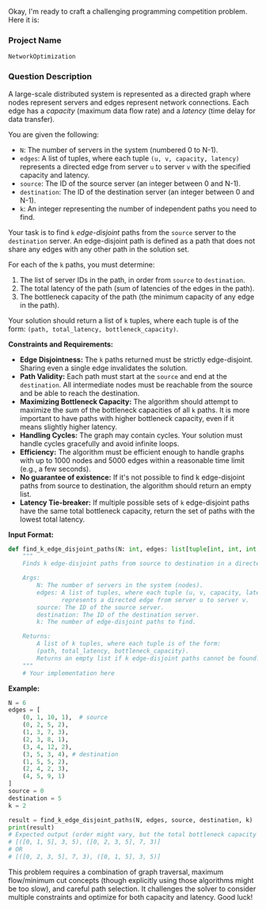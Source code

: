 Okay, I'm ready to craft a challenging programming competition problem.  Here it is:

### Project Name

`NetworkOptimization`

### Question Description

A large-scale distributed system is represented as a directed graph where nodes represent servers and edges represent network connections.  Each edge has a *capacity* (maximum data flow rate) and a *latency* (time delay for data transfer).

You are given the following:

*   `N`: The number of servers in the system (numbered 0 to N-1).
*   `edges`: A list of tuples, where each tuple `(u, v, capacity, latency)` represents a directed edge from server `u` to server `v` with the specified capacity and latency.
*   `source`: The ID of the source server (an integer between 0 and N-1).
*   `destination`: The ID of the destination server (an integer between 0 and N-1).
*   `k`: An integer representing the number of independent paths you need to find.

Your task is to find `k` *edge-disjoint* paths from the `source` server to the `destination` server. An edge-disjoint path is defined as a path that does not share any edges with any other path in the solution set.

For each of the `k` paths, you must determine:

1.  The list of server IDs in the path, in order from `source` to `destination`.
2.  The total latency of the path (sum of latencies of the edges in the path).
3.  The bottleneck capacity of the path (the minimum capacity of any edge in the path).

Your solution should return a list of `k` tuples, where each tuple is of the form: `(path, total_latency, bottleneck_capacity)`.

**Constraints and Requirements:**

*   **Edge Disjointness:** The `k` paths returned must be strictly edge-disjoint.  Sharing even a single edge invalidates the solution.
*   **Path Validity:** Each path must start at the `source` and end at the `destination`. All intermediate nodes must be reachable from the source and be able to reach the destination.
*   **Maximizing Bottleneck Capacity:** The algorithm should attempt to maximize the *sum* of the bottleneck capacities of all `k` paths. It is more important to have paths with higher bottleneck capacity, even if it means slightly higher latency.
*   **Handling Cycles:** The graph may contain cycles. Your solution must handle cycles gracefully and avoid infinite loops.
*   **Efficiency:** The algorithm must be efficient enough to handle graphs with up to 1000 nodes and 5000 edges within a reasonable time limit (e.g., a few seconds).
*   **No guarantee of existence:** If it's not possible to find k edge-disjoint paths from source to destination, the algorithm should return an empty list.
*   **Latency Tie-breaker:** If multiple possible sets of `k` edge-disjoint paths have the same total bottleneck capacity, return the set of paths with the lowest total latency.

**Input Format:**

```python
def find_k_edge_disjoint_paths(N: int, edges: list[tuple[int, int, int, int]], source: int, destination: int, k: int) -> list[tuple[list[int], int, int]]:
    """
    Finds k edge-disjoint paths from source to destination in a directed graph.

    Args:
        N: The number of servers in the system (nodes).
        edges: A list of tuples, where each tuple (u, v, capacity, latency)
               represents a directed edge from server u to server v.
        source: The ID of the source server.
        destination: The ID of the destination server.
        k: The number of edge-disjoint paths to find.

    Returns:
        A list of k tuples, where each tuple is of the form:
        (path, total_latency, bottleneck_capacity).
        Returns an empty list if k edge-disjoint paths cannot be found.
    """
    # Your implementation here

```

**Example:**

```python
N = 6
edges = [
    (0, 1, 10, 1),  # source
    (0, 2, 5, 2),
    (1, 3, 7, 3),
    (2, 3, 8, 1),
    (3, 4, 12, 2),
    (3, 5, 3, 4), # destination
    (1, 5, 5, 2),
    (2, 4, 2, 3),
    (4, 5, 9, 1)
]
source = 0
destination = 5
k = 2

result = find_k_edge_disjoint_paths(N, edges, source, destination, k)
print(result)
# Expected output (order might vary, but the total bottleneck capacity should be maximized):
# [([0, 1, 5], 3, 5), ([0, 2, 3, 5], 7, 3)]
# OR
# [([0, 2, 3, 5], 7, 3), ([0, 1, 5], 3, 5)]
```

This problem requires a combination of graph traversal, maximum flow/minimum cut concepts (though explicitly using those algorithms might be too slow), and careful path selection.  It challenges the solver to consider multiple constraints and optimize for both capacity and latency. Good luck!
